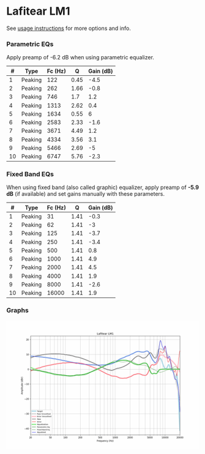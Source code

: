 # Lafitear LM1
See [usage instructions](https://github.com/jaakkopasanen/AutoEq#usage) for more options and info.

### Parametric EQs
Apply preamp of -6.2 dB when using parametric equalizer.

|   # | Type    |   Fc (Hz) |    Q |   Gain (dB) |
|-----|---------|-----------|------|-------------|
|   1 | Peaking |       122 | 0.45 |        -4.5 |
|   2 | Peaking |       262 | 1.66 |        -0.8 |
|   3 | Peaking |       746 | 1.7  |         1.2 |
|   4 | Peaking |      1313 | 2.62 |         0.4 |
|   5 | Peaking |      1634 | 0.55 |         6   |
|   6 | Peaking |      2583 | 2.33 |        -1.6 |
|   7 | Peaking |      3671 | 4.49 |         1.2 |
|   8 | Peaking |      4334 | 3.56 |         3.1 |
|   9 | Peaking |      5466 | 2.69 |        -5   |
|  10 | Peaking |      6747 | 5.76 |        -2.3 |

### Fixed Band EQs
When using fixed band (also called graphic) equalizer, apply preamp of **-5.9 dB** (if available) and set gains manually with these parameters.

|   # | Type    |   Fc (Hz) |    Q |   Gain (dB) |
|-----|---------|-----------|------|-------------|
|   1 | Peaking |        31 | 1.41 |        -0.3 |
|   2 | Peaking |        62 | 1.41 |        -3   |
|   3 | Peaking |       125 | 1.41 |        -3.7 |
|   4 | Peaking |       250 | 1.41 |        -3.4 |
|   5 | Peaking |       500 | 1.41 |         0.8 |
|   6 | Peaking |      1000 | 1.41 |         4.9 |
|   7 | Peaking |      2000 | 1.41 |         4.5 |
|   8 | Peaking |      4000 | 1.41 |         1.9 |
|   9 | Peaking |      8000 | 1.41 |        -2.6 |
|  10 | Peaking |     16000 | 1.41 |         1.9 |

### Graphs
![](./Lafitear%20LM1.png)
